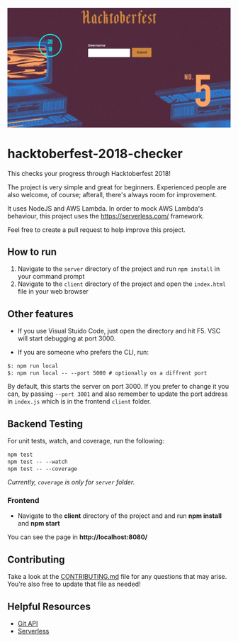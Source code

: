 ![App-front](doc-images/App-front.JPG)

# hacktoberfest-2018-checker

This checks your progress through Hacktoberfest 2018!

The project is very simple and great for beginners. Experienced people are also welcome, of course; afterall, there's always room for improvement.

It uses NodeJS and AWS Lambda. In order to mock AWS Lambda's behaviour, this project uses the https://serverless.com/ framework.

Feel free to create a pull request to help improve this project.

## How to run

1. Navigate to the `server` directory of the project and run `npm install` in your command prompt
2. Navigate to the `client` directory of the project and open the `index.html` file in your web browser

## Other features

- If you use Visual Stuido Code, just open the directory and hit F5. VSC will start debugging at port 3000.

- If you are someone who prefers the CLI, run:

```
$: npm run local
$: npm run local -- --port 5000 # optionally on a diffrent port
```

By default, this starts the server on port 3000. If you prefer
to change it you can, by passing `--port 3001` and also remember to update
the port address in `index.js` which is in the frontend `client` folder.


## Backend Testing

For unit tests, watch, and coverage, run the following:

```
npm test
npm test -- --watch
npm test -- --coverage
```

_Currently, `coverage` is only for `server` folder._

### Frontend

- Navigate to the **client** directory of the project and and run **npm install** and **npm start**

You can see the page in **http://localhost:8080/**

## Contributing

Take a look at the [CONTRIBUTING.md](https://github.com/tminussi/hacktoberfest-2018-checker/blob/master/CONTRIBUTING.md) file for any questions that may arise. You're also free to update that file as needed!

## Helpful Resources

- [Git API](https://developer.github.com/v3/?)
- [Serverless](https://serverless.com/framework/docs/)
